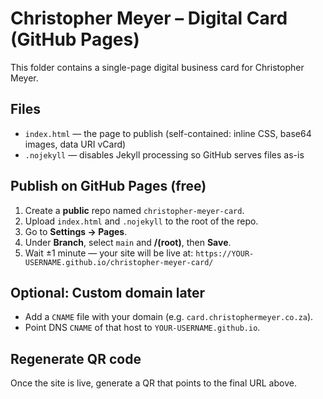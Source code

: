 # Christopher Meyer – Digital Card (GitHub Pages)

This folder contains a single-page digital business card for Christopher Meyer.

## Files
- `index.html` — the page to publish (self-contained: inline CSS, base64 images, data URI vCard)
- `.nojekyll` — disables Jekyll processing so GitHub serves files as-is

## Publish on GitHub Pages (free)
1. Create a **public** repo named `christopher-meyer-card`.
2. Upload `index.html` and `.nojekyll` to the root of the repo.
3. Go to **Settings → Pages**.
4. Under **Branch**, select `main` and **/(root)**, then **Save**.
5. Wait ±1 minute — your site will be live at:
   `https://YOUR-USERNAME.github.io/christopher-meyer-card/`

## Optional: Custom domain later
- Add a `CNAME` file with your domain (e.g. `card.christophermeyer.co.za`).
- Point DNS `CNAME` of that host to `YOUR-USERNAME.github.io`.

## Regenerate QR code
Once the site is live, generate a QR that points to the final URL above.
